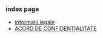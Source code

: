 ### index page
+ [informatii legale](./informatii-legale.md)
+ [ACORD DE CONFIDENȚIALITATE](./acord-de-confidentialitate.md)
